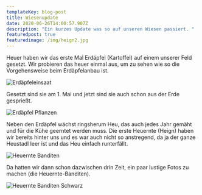 ```yaml
---
templateKey: blog-post
title: Wiesenupdate
date: 2020-06-26T14:00:57.907Z
description: "Ein kurzes Update was so auf unseren Wiesen passiert. "
featuredpost: true
featuredimage: /img/heign2.jpg
---
```

Heuer haben wir das erste Mal Erdäpfel (Kartoffel) auf einem unserer Feld gesetzt. Wir probieren das heuer einmal aus, um zu sehen wie so die Vorgehensweise beim Erdäpfelanbau ist.

![Erdäpfeleinsaat](/img/erdäpfel_planzen.jpg "Erdäpfeleinsaat")

Gesetzt sind sie am 1. Mai und jetzt sind sie auch schon aus der Erde gesprießt. 

![Erdäpfel Pflanzen](/img/erdäpfel_status.jpg "Erdäpfel Pflanzen")

Neben den Erdäpfel wächst ringsherum Heu, das auch jedes Jahr gemäht und für die Kühe geerntet werden muss. Die erste Heuernte (Heign) haben wir bereits hinter uns und es war auch nicht so anstregend, da ja der ganze Heustadl leer ist und das Heu einfach runterfällt.

![Heuernte Banditen](/img/heign2.jpg "Heuernte Banditen")

Da hatten wir dann schon dazwischen drin Zeit, ein paar lustige Fotos zu machen (die Heuernte-Banditen).

![Heuernte Banditen Schwarz](/img/heign.jpg "Heuernte Banditen Schwarz")